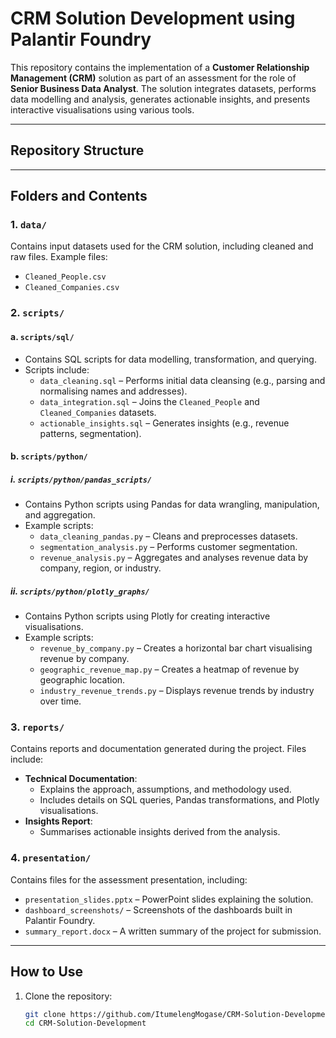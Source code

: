 # CRM Solution Development using Palantir Foundry  

This repository contains the implementation of a **Customer Relationship Management (CRM)** solution as part of an assessment for the role of **Senior Business Data Analyst**. The solution integrates datasets, performs data modelling and analysis, generates actionable insights, and presents interactive visualisations using various tools.  

---

## Repository Structure  


---

## Folders and Contents  

### **1. `data/`**
Contains input datasets used for the CRM solution, including cleaned and raw files. Example files:  
- `Cleaned_People.csv`  
- `Cleaned_Companies.csv`  

### **2. `scripts/`**  

#### **a. `scripts/sql/`**
- Contains SQL scripts for data modelling, transformation, and querying.  
- Scripts include:  
  - `data_cleaning.sql` – Performs initial data cleansing (e.g., parsing and normalising names and addresses).  
  - `data_integration.sql` – Joins the `Cleaned_People` and `Cleaned_Companies` datasets.  
  - `actionable_insights.sql` – Generates insights (e.g., revenue patterns, segmentation).  

#### **b. `scripts/python/`**  

##### **i. `scripts/python/pandas_scripts/`**
- Contains Python scripts using Pandas for data wrangling, manipulation, and aggregation.  
- Example scripts:  
  - `data_cleaning_pandas.py` – Cleans and preprocesses datasets.  
  - `segmentation_analysis.py` – Performs customer segmentation.  
  - `revenue_analysis.py` – Aggregates and analyses revenue data by company, region, or industry.  

##### **ii. `scripts/python/plotly_graphs/`**
- Contains Python scripts using Plotly for creating interactive visualisations.  
- Example scripts:  
  - `revenue_by_company.py` – Creates a horizontal bar chart visualising revenue by company.  
  - `geographic_revenue_map.py` – Creates a heatmap of revenue by geographic location.  
  - `industry_revenue_trends.py` – Displays revenue trends by industry over time.  

### **3. `reports/`**
Contains reports and documentation generated during the project. Files include:  
- **Technical Documentation**:  
  - Explains the approach, assumptions, and methodology used.  
  - Includes details on SQL queries, Pandas transformations, and Plotly visualisations.  
- **Insights Report**:  
  - Summarises actionable insights derived from the analysis.  

### **4. `presentation/`**
Contains files for the assessment presentation, including:  
- `presentation_slides.pptx` – PowerPoint slides explaining the solution.  
- `dashboard_screenshots/` – Screenshots of the dashboards built in Palantir Foundry.  
- `summary_report.docx` – A written summary of the project for submission.  

---

## How to Use  

1. Clone the repository:  
   ```bash
   git clone https://github.com/ItumelengMogase/CRM-Solution-Development.git
   cd CRM-Solution-Development
